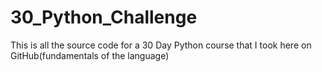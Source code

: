 # 30_Python_Challenge
This is all the source code for a 30 Day Python course that I took here on GitHub(fundamentals of the language)
